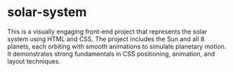 # solar-system
This is a visually engaging front-end project that represents the solar system using HTML and CSS. The project includes the Sun and all 8 planets, each orbiting with smooth animations to simulate planetary motion. It demonstrates strong fundamentals in CSS positioning, animation, and layout techniques.
